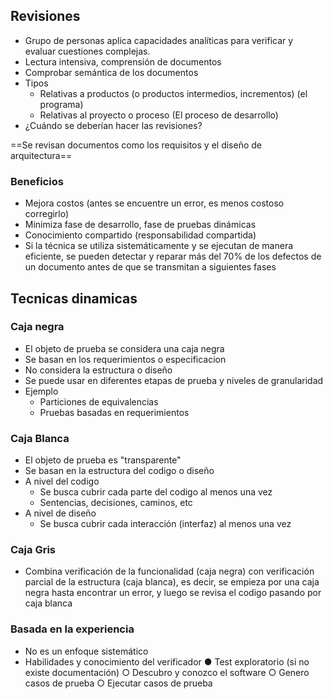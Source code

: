 ## Revisiones
- Grupo de personas aplica capacidades analíticas para verificar y evaluar cuestiones complejas. 
- Lectura intensiva, comprensión de documentos 
- Comprobar semántica de los documentos 
- Tipos 
	- Relativas a productos (o productos intermedios, incrementos) (el programa)
	- Relativas al proyecto o proceso (El proceso de desarrollo)
- ¿Cuándo se deberían hacer las revisiones?

==Se revisan documentos como los requisitos y el diseño de arquitectura==
### Beneficios
- Mejora costos (antes se encuentre un error, es menos costoso corregirlo) 
- Minimiza fase de desarrollo, fase de pruebas dinámicas 
- Conocimiento compartido (responsabilidad compartida) 
- Si la técnica se utiliza sistemáticamente y se ejecutan de manera eficiente, se pueden detectar y reparar más del 70% de los defectos de un documento antes de que se transmitan a siguientes fases




## Tecnicas dinamicas
### Caja negra
- El objeto de prueba se considera una caja negra
- Se basan en los requerimientos o especificacion
- No considera la estructura o diseño
- Se puede usar en diferentes etapas de prueba y niveles de granularidad
- Ejemplo
	- Particiones de equivalencias
	- Pruebas basadas en requerimientos

### Caja Blanca
- El objeto de prueba es "transparente"
- Se basan en la estructura del codigo o diseño
- A nivel del codigo
	- Se busca cubrir cada parte del codigo al menos una vez
	- Sentencias, decisiones, caminos, etc
- A nivel de diseño
	- Se busca cubrir cada interacción (interfaz) al menos una vez

### Caja Gris
- Combina verificación de la funcionalidad (caja negra) con verificación parcial de la estructura (caja blanca), es decir, se empieza por una caja negra hasta encontrar un error, y luego se revisa el codigo pasando por caja blanca

### Basada en la experiencia
- No es un enfoque sistemático 
- Habilidades y conocimiento del verificador ● Test exploratorio (si no existe documentación) ○ Descubro y conozco el software ○ Genero casos de prueba ○ Ejecutar casos de prueba